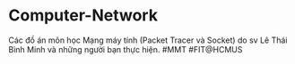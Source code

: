 # Computer-Network
Các đồ án môn học Mạng máy tính (Packet Tracer và Socket) do sv Lê Thái Bình Minh và những người bạn thực hiện.
#MMT #FIT@HCMUS 
